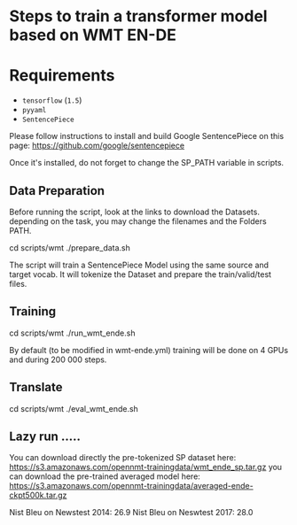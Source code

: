 
# Steps to train a transformer model based on WMT EN-DE

# Requirements

* `tensorflow` (`1.5`)
* `pyyaml`
* `SentencePiece`

Please follow instructions to install and build Google SentencePiece on this page: https://github.com/google/sentencepiece

Once it's installed, do not forget to change the SP_PATH variable in scripts.

## Data Preparation

Before running the script, look at the links to download the Datasets.
depending on the task, you may change the filenames and the Folders PATH.

cd scripts/wmt
./prepare_data.sh

The script will train a SentencePiece Model using the same source and target vocab.
It will tokenize the Dataset and prepare the train/valid/test files.

## Training

cd scripts/wmt
./run_wmt_ende.sh

By default (to be modified in wmt-ende.yml) training will be done on 4 GPUs and during 200 000 steps.


## Translate

cd scripts/wmt
./eval_wmt_ende.sh

## Lazy run .....

You can download directly the pre-tokenized SP dataset here: https://s3.amazonaws.com/opennmt-trainingdata/wmt_ende_sp.tar.gz
you can download the pre-trained averaged model here: https://s3.amazonaws.com/opennmt-trainingdata/averaged-ende-ckpt500k.tar.gz

Nist Bleu on Newstest 2014: 26.9
Nist Bleu on Neswtest 2017: 28.0

